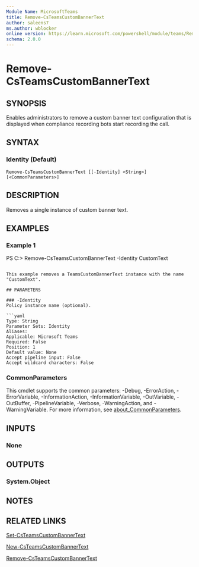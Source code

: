 ```yaml
---
Module Name: MicrosoftTeams
title: Remove-CsTeamsCustomBannerText
author: saleens7
ms.author: wblocker
online version: https://learn.microsoft.com/powershell/module/teams/Remove-CsTeamsCustomBannerText
schema: 2.0.0
---
```


# Remove-CsTeamsCustomBannerText

## SYNOPSIS

Enables administrators to remove a custom banner text configuration that is displayed when compliance recording bots start recording the call.

## SYNTAX

### Identity (Default)
```
Remove-CsTeamsCustomBannerText [[-Identity] <String>] [<CommonParameters>]
```

## DESCRIPTION

Removes a single instance of custom banner text.

## EXAMPLES

### Example 1
PS C:\> Remove-CsTeamsCustomBannerText -Identity CustomText
```

This example removes a TeamsCustomBannerText instance with the name "CustomText".

## PARAMETERS

### -Identity
Policy instance name (optional).

```yaml
Type: String
Parameter Sets: Identity
Aliases:
Applicable: Microsoft Teams
Required: False
Position: 1
Default value: None
Accept pipeline input: False
Accept wildcard characters: False
```

### CommonParameters
This cmdlet supports the common parameters: -Debug, -ErrorAction, -ErrorVariable, -InformationAction, -InformationVariable, -OutVariable, -OutBuffer, -PipelineVariable, -Verbose, -WarningAction, and -WarningVariable. For more information, see [about_CommonParameters](https://go.microsoft.com/fwlink/?LinkID=113216).

## INPUTS

### None

## OUTPUTS

### System.Object

## NOTES

## RELATED LINKS

[Set-CsTeamsCustomBannerText](https://learn.microsoft.com/powershell/module/teams/set-csteamscustombannertext)

[New-CsTeamsCustomBannerText](https://learn.microsoft.com/powershell/module/teams/new-csteamscustombannertext)

[Remove-CsTeamsCustomBannerText](https://learn.microsoft.com/powershell/module/teams/remove-csteamscustombannertext)
